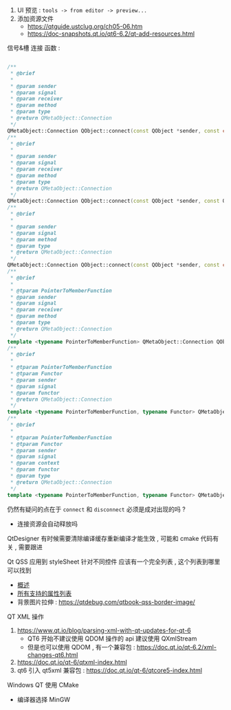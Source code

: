 1. UI 预览 : `tools -> from editor -> preview...`
2. 添加资源文件
    - https://qtguide.ustclug.org/ch05-06.htm
    - https://doc-snapshots.qt.io/qt6-6.2/qt-add-resources.html



信号&槽 连接 函数 :
```c++

/**
 * @brief 
 * 
 * @param sender 
 * @param signal 
 * @param receiver 
 * @param method 
 * @param type 
 * @return QMetaObject::Connection 
 */
QMetaObject::Connection QObject::connect(const QObject *sender, const char *signal, const QObject *receiver, const char *method, Qt::ConnectionType type = Qt::AutoConnection){}
/**
 * @brief 
 * 
 * @param sender 
 * @param signal 
 * @param receiver 
 * @param method 
 * @param type 
 * @return QMetaObject::Connection 
 */
QMetaObject::Connection QObject::connect(const QObject *sender, const QMetaMethod &signal, const QObject *receiver, const QMetaMethod &method, Qt::ConnectionType type = Qt::AutoConnection){}
/**
 * @brief 
 * 
 * @param sender 
 * @param signal 
 * @param method 
 * @param type 
 * @return QMetaObject::Connection 
 */
QMetaObject::Connection QObject::connect(const QObject *sender, const char *signal, const char *method, Qt::ConnectionType type = Qt::AutoConnection) const{}
/**
 * @brief 
 * 
 * @tparam PointerToMemberFunction 
 * @param sender 
 * @param signal 
 * @param receiver 
 * @param method 
 * @param type 
 * @return QMetaObject::Connection 
 */
template <typename PointerToMemberFunction> QMetaObject::Connection QObject::connect(const QObject *sender, PointerToMemberFunction signal, const QObject *receiver, PointerToMemberFunction method, Qt::ConnectionType type = Qt::AutoConnection){}
/**
 * @brief 
 * 
 * @tparam PointerToMemberFunction 
 * @tparam Functor 
 * @param sender 
 * @param signal 
 * @param functor 
 * @return QMetaObject::Connection 
 */
template <typename PointerToMemberFunction, typename Functor> QMetaObject::Connection QObject::connect(const QObject *sender, PointerToMemberFunction signal, Functor functor){}
/**
 * @brief 
 * 
 * @tparam PointerToMemberFunction 
 * @tparam Functor 
 * @param sender 
 * @param signal 
 * @param context 
 * @param functor 
 * @param type 
 * @return QMetaObject::Connection 
 */
template <typename PointerToMemberFunction, typename Functor> QMetaObject::Connection QObject::connect(const QObject *sender, PointerToMemberFunction signal, const QObject *context, Functor functor, Qt::ConnectionType type = Qt::AutoConnection){}

```

仍然有疑问的点在于 `connect` 和 `disconnect` 必须是成对出现的吗 ?
- 连接资源会自动释放吗


QtDesigner 有时候需要清除编译缓存重新编译才能生效 , 可能和 cmake 代码有关 , 需要跟进

Qt QSS 应用到 styleSheet 针对不同控件 应该有一个完全列表 , 这个列表到哪里可以找到
- [概述](https://doc.qt.io/qt-6/stylesheet.html)
- [所有支持的属性列表](https://doc.qt.io/qt-6/stylesheet-reference.html)
- 背景图片拉伸 : https://qtdebug.com/qtbook-qss-border-image/


QT XML 操作
1. https://www.qt.io/blog/parsing-xml-with-qt-updates-for-qt-6
    - QT6 开始不建议使用 QDOM 操作的 api 建议使用 QXmlStream
    - 但是也可以使用 QDOM , 有一个兼容包 : https://doc.qt.io/qt-6.2/xml-changes-qt6.html
2. https://doc.qt.io/qt-6/qtxml-index.html
3. qt6 引入 qt5xml 兼容包 : https://doc.qt.io/qt-6/qtcore5-index.html



Windows QT 使用 CMake
- 编译器选择 MinGW